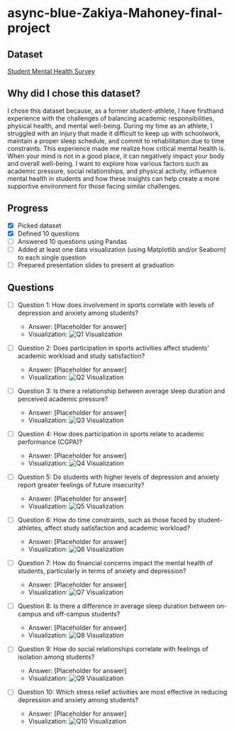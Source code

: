 # async-blue-Zakiya-Mahoney-final-project

## Dataset
[Student Mental Health Survey](https://www.kaggle.com/datasets/abdullahashfaqvirk/student-mental-health-survey?resource=download)

## Why did I chose this dataset?

I chose this dataset because, as a former student-athlete, I have firsthand experience with the challenges of balancing academic responsibilities, physical health, and mental well-being. During my time as an athlete, I struggled with an injury that made it difficult to keep up with schoolwork, maintain a proper sleep schedule, and commit to rehabilitation due to time constraints. This experience made me realize how critical mental health is. When your mind is not in a good place, it can negatively impact your body and overall well-being. I want to explore how various factors such as academic pressure, social relationships, and physical activity, influence mental health in students and how these insights can help create a more supportive environment for those facing similar challenges.

## Progress
- [X] Picked dataset
- [X] Defined 10 questions
- [ ] Answered 10 questions using Pandas
- [ ] Added at least one data visualization (using Matplotlib and/or Seaborn) to each single question
- [ ] Prepared presentation slides to present at graduation

## Questions
- [ ] Question 1: How does involvement in sports correlate with levels of depression and anxiety among students?
  - Answer: [Placeholder for answer]
  - Visualization: ![Q1 Visualization](https://example.com/path-to-image-1.png)

- [ ] Question 2: Does participation in sports activities affect students' academic workload and study satisfaction?
  - Answer: [Placeholder for answer]
  - Visualization: ![Q2 Visualization](https://example.com/path-to-image-2.png)

- [ ] Question 3: Is there a relationship between average sleep duration and perceived academic pressure?
  - Answer: [Placeholder for answer]
  - Visualization: ![Q3 Visualization](https://example.com/path-to-image-3.png)

- [ ] Question 4:  How does participation in sports relate to academic performance (CGPA)?
  - Answer: [Placeholder for answer]
  - Visualization: ![Q4 Visualization](https://example.com/path-to-image-4.png)

- [ ] Question 5: Do students with higher levels of depression and anxiety report greater feelings of future insecurity?
  - Answer: [Placeholder for answer]
  - Visualization: ![Q5 Visualization](https://example.com/path-to-image-5.png)

- [ ] Question 6: How do time constraints, such as those faced by student-athletes, affect study satisfaction and academic workload?
  - Answer: [Placeholder for answer]
  - Visualization: ![Q6 Visualization](https://example.com/path-to-image-6.png)

- [ ] Question 7: How do financial concerns impact the mental health of students, particularly in terms of anxiety and depression?
  - Answer: [Placeholder for answer]
  - Visualization: ![Q7 Visualization](https://example.com/path-to-image-7.png)

- [ ] Question 8: Is there a difference in average sleep duration between on-campus and off-campus students?
  - Answer: [Placeholder for answer]
  - Visualization: ![Q8 Visualization](https://example.com/path-to-image-8.png)

- [ ] Question 9: How do social relationships correlate with feelings of isolation among students?
  - Answer: [Placeholder for answer]
  - Visualization: ![Q9 Visualization](https://example.com/path-to-image-9.png)

- [ ] Question 10: Which stress relief activities are most effective in reducing depression and anxiety among students?
  - Answer: [Placeholder for answer]
  - Visualization: ![Q10 Visualization](https://example.com/path-to-image-10.png)
